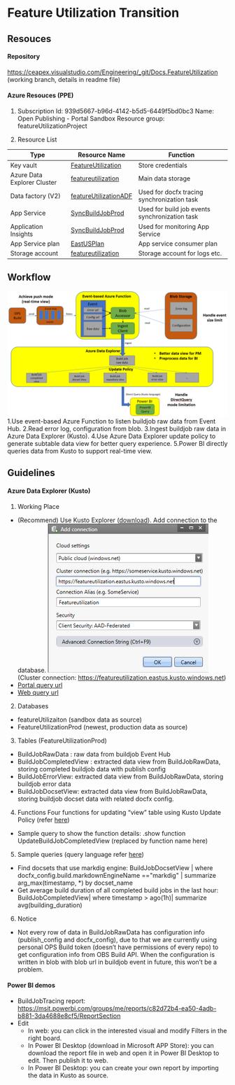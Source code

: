 # Feature Utilization Transition

## Resouces

#### Repository

https://ceapex.visualstudio.com/Engineering/_git/Docs.FeatureUtilization (working branch, details in readme file)

#### Azure Resouces (PPE)

1. Subscription
Id: 939d5667-b96d-4142-b5d5-6449f5bd0bc3
Name: Open Publishing - Portal Sandbox
Resource group: featureUtilizationProject

2. Resource List

Type | Resource Name | Function
--|--|--
Key vault | [FeatureUtilization](https://ms.portal.azure.com/#@microsoft.onmicrosoft.com/resource/subscriptions/939d5667-b96d-4142-b5d5-6449f5bd0bc3/resourceGroups/featureUtilizationProject/providers/Microsoft.KeyVault/vaults/FeatureUtilization/overview)| Store credentials
Azure Data Explorer Cluster | [featureutilization](https://ms.portal.azure.com/#@microsoft.onmicrosoft.com/resource/subscriptions/939d5667-b96d-4142-b5d5-6449f5bd0bc3/resourceGroups/featureUtilizationProject/providers/Microsoft.Kusto/clusters/featureutilization)| Main data storage
Data factory (V2) |[featureUtilizationADF](https://ms.portal.azure.com/#@microsoft.onmicrosoft.com/resource/subscriptions/939d5667-b96d-4142-b5d5-6449f5bd0bc3/resourceGroups/featureUtilizationProject/providers/Microsoft.DataFactory/factories/featureUtilizationADF)| Used for docfx tracing synchronization task
App Service |[SyncBuildJobProd](https://ms.portal.azure.com/#blade/WebsitesExtension/FunctionsIFrameBlade/id/%2Fsubscriptions%2F939d5667-b96d-4142-b5d5-6449f5bd0bc3%2FresourceGroups%2FfeatureUtilizationProject%2Fproviders%2FMicrosoft.Web%2Fsites%2FSyncBuildJobProd)| Used for build job events synchronization task
Application Insights|[SyncBuildJobProd](https://login.microsoftonline.com/microsoft.onmicrosoft.com/oauth2/authorize?resource=https%3a%2f%2fmanagement.core.windows.net%2f&response_mode=form_post&response_type=code+id_token&scope=user_impersonation+openid&state=OpenIdConnect.AuthenticationProperties%3dwUmzdUCF3iC8_zv1SXMHFOz7y_3wDF_ysCcS5eWYpYaUh5gScq_J5gX9wQjfR-YssoHXI_RrRDx-FSZGx6ONTAqpAdfMQNt7KVtkvGYcODrdFrBnQy-GFeQw60901EKFBQjPWjQfuZDrk6sgNez1DK2_uj5j5idw-28kmi5RF5vcHFqqrQ4qeSuzlZA4aiiqNARKSVy5dLm6TS0vGypvvKO7RKHycHYqJzAeyUy4opX2texPsl_h1U3xhvn42EjsdiRI9qpAv_wcptJ5Y_oqHVjXBr3FfTg4HOU6RrG26fKZ6SmbHfajlUfPHN7HaVC-VKghPMG9S4HIsFVgfFRGqY1LU09yg4uHzt8NUmyhKNU&nonce=637042131557998295.OWVmMzQwZjAtMzczYi00ZGIxLTg2MzAtYTM4NGI4OGEyODE4NzZjNzk1ODktNDNiNi00MzFhLTk3ZGYtNDkwMTA3M2YwYzNj&client_id=c44b4083-3bb0-49c1-b47d-974e53cbdf3c&redirect_uri=https%3a%2f%2fms.portal.azure.com%2fsignin%2findex%2f%40microsoft.onmicrosoft.com%3ffeature.refreshtokenbinding%3dtrue%26feature.settingsportalinstance%3dmpac&site_id=501430&client-request-id=517f2b36-4f9b-40c5-bc23-90716affaec2&x-client-SKU=ID_NET&x-client-ver=1.0.40306.1554)| Used for monitoring App Service
App Service plan|[EastUSPlan](https://login.microsoftonline.com/microsoft.onmicrosoft.com/oauth2/authorize?resource=https%3a%2f%2fmanagement.core.windows.net%2f&response_mode=form_post&response_type=code+id_token&scope=user_impersonation+openid&state=OpenIdConnect.AuthenticationProperties%3dBT050XCvu4dXuHxc_0zrBiRd9r7fkH-f-f-ajZMhjXhLzN1ayIpaJkIobkcyNFIT9rJ8z9ag9K3gxTV-pXG1SY4SimI2tyeiz-bL17w5TG5jM-_PfcIcwYT-08pG7MPU4tAAaLmYEjYZkwM9UJ2WDvCYITjwfZMJStiec8Yd3F4Xmhu7xrwJHS2EHJiqU5OaqTMUEbmZULC-L8Sm4QKmsZljhAbErBorZ8_cdmJ65SrxzBmlvC9KYObbCAvvHIiY-PObyKim163KsN3p30BA0GPS54-hz2SC5OAz8ZQLX6cuxMHCsYgEkTEdBjh3j1fpW8qqBANEYnKEE5HhgzzF-_a-GjhDmFHjHbRw8LPT8LU&nonce=637042133000005745.NjhmMTNkYWYtMjk2Zi00NDYzLTk1Y2ItNDVhZDMxZDcxMWFlNDVhNDMxMmYtMDQzMC00MmFlLWI0YWUtZjRhOTgyNDFiYWIz&client_id=c44b4083-3bb0-49c1-b47d-974e53cbdf3c&redirect_uri=https%3a%2f%2fms.portal.azure.com%2fsignin%2findex%2f%40microsoft.onmicrosoft.com%3ffeature.refreshtokenbinding%3dtrue%26feature.settingsportalinstance%3dmpac&site_id=501430&client-request-id=517f2b36-4f9b-40c5-bc23-90716affaec2&x-client-SKU=ID_NET&x-client-ver=1.0.40306.1554)| App service consumer plan
Storage account|[featureutilization](https://login.microsoftonline.com/microsoft.onmicrosoft.com/oauth2/authorize?resource=https%3a%2f%2fmanagement.core.windows.net%2f&response_mode=form_post&response_type=code+id_token&scope=user_impersonation+openid&state=OpenIdConnect.AuthenticationProperties%3d7SVTTcrMd1dvr-LBSk3GHDFiIDztcQannv0ywY0arJhxct2LLQZ1WKVToUO_iQbtXZfPbEf_QBwKyycLMSkkjEi4XTDf76zpf4Ujtk7GqCYTz2uJPwCxaNvH7GgVUV0FZ3_U_wbO7wq04pIEBiaNK7LXVxqgpsCP1IoDgv5WrA0JlTeMx0miCKdvwfXzEEYNatI0eWMX1yMRnkIpgCYbfdbpLHHC6dOOP_1HLvMjhtL8L4xm3kYfhqy65-N83ec15LtMw5f0sQ3aDpdOk4mONY6Tcg-wEv_gTv-pnU4H1kYR8YR0VTYiIa-w-OD-oT_52ZY76G8vPmOIcWqBez7umyeZpUwrNjEGtfnRi5_8-zM&nonce=637042132213383714.MGFiMjY4MTYtZGEwZi00NDBlLWJiOGQtMGM3NmJiZDc0M2FkODVlMzU5NGUtNGQwMy00YWYwLWI0N2QtZjMxMjdhY2E0Yjhh&client_id=c44b4083-3bb0-49c1-b47d-974e53cbdf3c&redirect_uri=https%3a%2f%2fms.portal.azure.com%2fsignin%2findex%2f%40microsoft.onmicrosoft.com%3ffeature.refreshtokenbinding%3dtrue%26feature.settingsportalinstance%3dmpac&site_id=501430&client-request-id=517f2b36-4f9b-40c5-bc23-90716affaec2&x-client-SKU=ID_NET&x-client-ver=1.0.40306.1554)| Storage account for logs etc.

## Workflow

![workflow](./Materials/workflow3.png)
1.Use event-based Azure Function to listen buildjob raw data from Event Hub.
2.Read error log, configuration from blob.
3.Ingest buildjob raw data in Azure Data Explorer (Kusto).
4.Use Azure Data Explorer update policy to generate subtable data view for better query experience.
5.Power BI directly queries data from Kusto to support real-time view.

## Guidelines

#### Azure Data Explorer (Kusto)

1. Working Place

+ (Recommend) Use Kusto Explorer ([download](https://docs.microsoft.com/en-us/azure/kusto/tools/kusto-explorer)). Add connection to the database.
![workflow](./Materials/kusto-connection.png)
(Cluster connection: https://featureutilization.eastus.kusto.windows.net)
+ [Portal query url](https://ms.portal.azure.com/#@microsoft.onmicrosoft.com/resource/subscriptions/939d5667-b96d-4142-b5d5-6449f5bd0bc3/resourceGroups/featureUtilizationProject/providers/Microsoft.Kusto/clusters/featureutilization/databases/featureUtilization/data_explorer)
+ [Web query url](https://dataexplorer.azure.com/clusters/featureutilization.eastus/databases/featureUtilization)

2. Databases

+ featureUtilizaiton (sandbox data as source)
+ FeatureUtilizationProd (newest, production data as source)

3. Tables (FeatureUtilizationProd)

+ BuildJobRawData : raw data from buildjob Event Hub
+ BuildJobCompletedView : extracted data view from BuildJobRawData, storing completed buildjob data with publish config
+ BuildJobErrorView: extracted data view from BuildJobRawData, storing buildjob error data
+ BuildJobDocsetView: extracted data view from BuildJobRawData, storing buildjob docset data with related docfx config.

4. Functions
Four functions for updating “view” table using Kusto Update Policy (refer [here](https://docs.microsoft.com/en-us/azure/kusto/concepts/updatepolicy))

+ Sample query to show the function details: .show function UpdateBuildJobCompletedView (replaced by function name here)

5. Sample queries (query language refer [here](https://docs.microsoft.com/en-us/azure/kusto/query/))

+ Find docsets that use markdig engine: BuildJobDocsetView | where docfx_config.build.markdownEngineName =="markdig" | summarize arg_max(timestamp, *) by docset_name
+ Get average build duration of all completed build jobs in the last hour: BuildJobCompletedView| where timestamp > ago(1h)| summarize avg(building_duration)

6. Notice

+ Not every row of data in BuildJobRawData has configuration info (publish_config and docfx_config), due to that we are currently using personal OPS Build token (doesn’t have permissions of every repo) to get configuration info from OBS Build API.
When the configuration is written in blob with blob url in buildjob event in future, this won’t be a problem.

#### Power BI demos

+ BuildJobTracing report: https://msit.powerbi.com/groups/me/reports/c82d72b4-ea50-4adb-b881-3da4688e8cf5/ReportSection
+ Edit
    + In web: you can click in the interested visual and modify Filters in the right board.
    + In Power BI Desktop (download in Microsoft APP Store): you can download the report file in web and open it in Power BI Desktop to edit. Then publish it to web.
    + In Power BI Desktop: you can create your own report by importing the data in Kusto as source.
